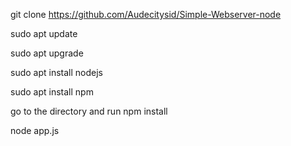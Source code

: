 git clone https://github.com/Audecitysid/Simple-Webserver-node

sudo apt update

sudo apt upgrade

sudo apt install nodejs

sudo apt install npm 

go to the directory and run
npm install

node app.js
